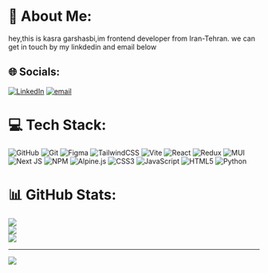 # 💫 About Me:
hey,this is kasra garshasbi,im frontend developer from Iran-Tehran. we can get in touch by my linkdedin and email below 


## 🌐 Socials:
[![LinkedIn](https://img.shields.io/badge/LinkedIn-%230077B5.svg?logo=linkedin&logoColor=white)](https://www.linkedin.com/in/kasra-garshasbi-589141251/) [![email](https://img.shields.io/badge/Email-D14836?logo=gmail&logoColor=white)](mailto:kasra.gri55@gmail.com) 

# 💻 Tech Stack:
![GitHub](https://img.shields.io/badge/github-%23121011.svg?style=flat&logo=github&logoColor=white) ![Git](https://img.shields.io/badge/git-%23F05033.svg?style=flat&logo=git&logoColor=white) ![Figma](https://img.shields.io/badge/figma-%23F24E1E.svg?style=flat&logo=figma&logoColor=white) ![TailwindCSS](https://img.shields.io/badge/tailwindcss-%2338B2AC.svg?style=flat&logo=tailwind-css&logoColor=white) ![Vite](https://img.shields.io/badge/vite-%23646CFF.svg?style=flat&logo=vite&logoColor=white) ![React](https://img.shields.io/badge/react-%2320232a.svg?style=flat&logo=react&logoColor=%2361DAFB) ![Redux](https://img.shields.io/badge/redux-%23593d88.svg?style=flat&logo=redux&logoColor=white) ![MUI](https://img.shields.io/badge/MUI-%230081CB.svg?style=flat&logo=mui&logoColor=white) ![Next JS](https://img.shields.io/badge/Next-black?style=flat&logo=next.js&logoColor=white) ![NPM](https://img.shields.io/badge/NPM-%23CB3837.svg?style=flat&logo=npm&logoColor=white) ![Alpine.js](https://img.shields.io/badge/alpinejs-white.svg?style=flat&logo=alpinedotjs&logoColor=%238BC0D0) ![CSS3](https://img.shields.io/badge/css3-%231572B6.svg?style=flat&logo=css3&logoColor=white) ![JavaScript](https://img.shields.io/badge/javascript-%23323330.svg?style=flat&logo=javascript&logoColor=%23F7DF1E) ![HTML5](https://img.shields.io/badge/html5-%23E34F26.svg?style=flat&logo=html5&logoColor=white) ![Python](https://img.shields.io/badge/python-3670A0?style=flat&logo=python&logoColor=ffdd54)
# 📊 GitHub Stats:
![](https://github-readme-stats.vercel.app/api?username=kasragarshasbi&theme=transparent&hide_border=false&include_all_commits=false&count_private=false)<br/>
![](https://github-readme-streak-stats.herokuapp.com/?user=kasragarshasbi&theme=transparent&hide_border=false)<br/>
![](https://github-readme-stats.vercel.app/api/top-langs/?username=kasragarshasbi&theme=transparent&hide_border=false&include_all_commits=false&count_private=false&layout=compact)

---
[![](https://visitcount.itsvg.in/api?id=kasragarshasbi&icon=9&color=1)](https://visitcount.itsvg.in)

<!-- Proudly created with GPRM ( https://gprm.itsvg.in ) -->
